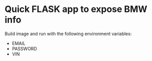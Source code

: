 # Quick FLASK app to expose BMW info
Build image and run with the following environment variables:
- EMAIL
- PASSWORD
- VIN